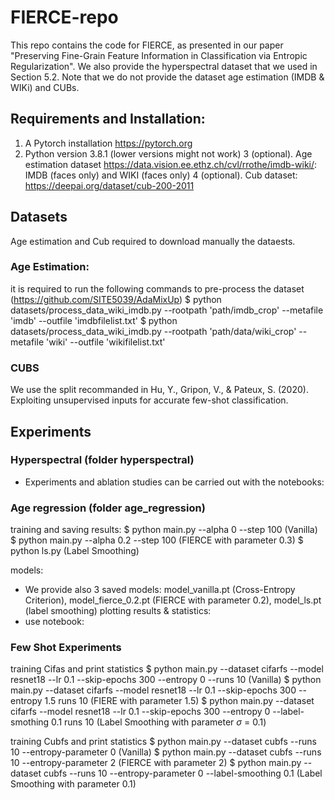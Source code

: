 # FIERCE-repo
This repo contains the code for FIERCE, as presented in our paper "Preserving Fine-Grain Feature Information in
Classification via Entropic Regularization". We also provide the hyperspectral dataset that we used in Section 5.2. Note that we do not provide the dataset age estimation (IMDB & WIKi) and CUBs.

## Requirements and Installation:
1. A Pytorch installation https://pytorch.org
2. Python version 3.8.1 (lower versions might not work)
3 (optional). Age estimation dataset https://data.vision.ee.ethz.ch/cvl/rrothe/imdb-wiki/: IMDB (faces only) and WIKI (faces only)
4 (optional). Cub dataset: https://deepai.org/dataset/cub-200-2011

## Datasets
Age estimation and Cub required to download manually the dataests.

### Age Estimation:
it is required to run the following commands to pre-process the dataset (https://github.com/SITE5039/AdaMixUp)
$ python datasets/process_data_wiki_imdb.py --rootpath 'path/imdb_crop' --metafile 'imdb' --outfile  'imdbfilelist.txt'
$ python datasets/process_data_wiki_imdb.py --rootpath 'path/data/wiki_crop' --metafile 'wiki' --outfile  'wikifilelist.txt'

### CUBS
We use the split recommanded in Hu, Y., Gripon, V., & Pateux, S. (2020). Exploiting unsupervised inputs for accurate few-shot classification.

## Experiments

### Hyperspectral (folder hyperspectral)
- Experiments and ablation studies can be carried out with the notebooks:

### Age regression (folder age_regression)
training and saving results:
$ python main.py --alpha 0 --step 100 (Vanilla)
$ python main.py --alpha 0.2 --step 100 (FIERCE with parameter 0.3)
$ python ls.py (Label Smoothing)

models:
- We provide also 3 saved models: model_vanilla.pt (Cross-Entropy Criterion), model_fierce_0.2.pt (FIERCE with parameter 0.2), model_ls.pt (label smoothing)
plotting results & statistics:
- use notebook:


### Few Shot Experiments
training Cifas and print statistics
$ python main.py --dataset cifarfs --model resnet18 --lr 0.1 --skip-epochs 300 --entropy 0 --runs 10 (Vanilla)
$ python main.py --dataset cifarfs --model resnet18 --lr 0.1 --skip-epochs 300 --entropy 1.5 runs 10 (FIERE with parameter 1.5)
$ python main.py --dataset cifarfs --model resnet18 --lr 0.1 --skip-epochs 300 --entropy 0 --label-smothing 0.1 runs 10 (Label Smoothing with parameter $\sigma$ = 0.1)

training Cubfs and print statistics
$ python main.py --dataset cubfs --runs 10 --entropy-parameter 0 (Vanilla)
$ python main.py --dataset cubfs --runs 10 --entropy-parameter 2 (FIERCE with parameter 2)
$ python main.py --dataset cubfs --runs 10 --entropy-parameter 0 --label-smoothing 0.1  (Label Smoothing with parameter 0.1)

